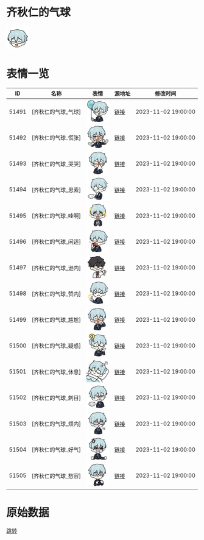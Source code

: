 # 齐秋仁的气球

<img src="./cover.png" height="60" alt="cover" />

# 表情一览

|ID|名称|表情|源地址|修改时间|
|----|----|----|----|----|
|51491|[齐秋仁的气球_气球]|<img src="./pic/051491_%5B齐秋仁的气球_气球%5D.png" height="60" alt="气球"/>|[链接](https://i0.hdslb.com/bfs/garb/52a0c76c2f079eb6291fdeba3504371d47e787a9.png)|2023-11-02 19:00:00|
|51492|[齐秋仁的气球_慌张]|<img src="./pic/051492_%5B齐秋仁的气球_慌张%5D.png" height="60" alt="慌张"/>|[链接](https://i0.hdslb.com/bfs/garb/06d2b3b1bd877eb13fd2dbd41caf24cd8b2cc924.png)|2023-11-02 19:00:00|
|51493|[齐秋仁的气球_哭哭]|<img src="./pic/051493_%5B齐秋仁的气球_哭哭%5D.png" height="60" alt="哭哭"/>|[链接](https://i0.hdslb.com/bfs/garb/30aa81c551d0f46c9f99fb8cdf7bae5db6ad1ed2.png)|2023-11-02 19:00:00|
|51494|[齐秋仁的气球_思索]|<img src="./pic/051494_%5B齐秋仁的气球_思索%5D.png" height="60" alt="思索"/>|[链接](https://i0.hdslb.com/bfs/garb/d9e30ad37d9f3c72ee01ecbc2b96bb8ae4e57aec.png)|2023-11-02 19:00:00|
|51495|[齐秋仁的气球_哇啊]|<img src="./pic/051495_%5B齐秋仁的气球_哇啊%5D.png" height="60" alt="哇啊"/>|[链接](https://i0.hdslb.com/bfs/garb/94b1c505262d0da4f697b6c2c8eb85bdebd9b3d0.png)|2023-11-02 19:00:00|
|51496|[齐秋仁的气球_闲适]|<img src="./pic/051496_%5B齐秋仁的气球_闲适%5D.png" height="60" alt="闲适"/>|[链接](https://i0.hdslb.com/bfs/garb/b5c71aed6d75d7ed68fe4ec513c1a373160d25b4.png)|2023-11-02 19:00:00|
|51497|[齐秋仁的气球_逊内]|<img src="./pic/051497_%5B齐秋仁的气球_逊内%5D.png" height="60" alt="逊内"/>|[链接](https://i0.hdslb.com/bfs/garb/9f9b90eac1941b7f0967c1ec3892b90569b691b4.png)|2023-11-02 19:00:00|
|51498|[齐秋仁的气球_赞内]|<img src="./pic/051498_%5B齐秋仁的气球_赞内%5D.png" height="60" alt="赞内"/>|[链接](https://i0.hdslb.com/bfs/garb/5110a0ec49140f7bcf6c7b766e8bb4f92bd8189f.png)|2023-11-02 19:00:00|
|51499|[齐秋仁的气球_尴尬]|<img src="./pic/051499_%5B齐秋仁的气球_尴尬%5D.png" height="60" alt="尴尬"/>|[链接](https://i0.hdslb.com/bfs/garb/46006a7418d779f9fd563ae2ad20751c565b1b99.png)|2023-11-02 19:00:00|
|51500|[齐秋仁的气球_疑惑]|<img src="./pic/051500_%5B齐秋仁的气球_疑惑%5D.png" height="60" alt="疑惑"/>|[链接](https://i0.hdslb.com/bfs/garb/ebd3abdfd84247b8740d00b9d80930570479bc97.png)|2023-11-02 19:00:00|
|51501|[齐秋仁的气球_休息]|<img src="./pic/051501_%5B齐秋仁的气球_休息%5D.png" height="60" alt="休息"/>|[链接](https://i0.hdslb.com/bfs/garb/f722dfbfa9f15a0c32451bcb736f4ef5230214fa.png)|2023-11-02 19:00:00|
|51502|[齐秋仁的气球_刺目]|<img src="./pic/051502_%5B齐秋仁的气球_刺目%5D.png" height="60" alt="刺目"/>|[链接](https://i0.hdslb.com/bfs/garb/c559cebddf326227aaa1eeb62087ad4b228e2c3f.png)|2023-11-02 19:00:00|
|51503|[齐秋仁的气球_烦内]|<img src="./pic/051503_%5B齐秋仁的气球_烦内%5D.png" height="60" alt="烦内"/>|[链接](https://i0.hdslb.com/bfs/garb/95befe7e994f4e7c5c39f570d6b92c87a44da96d.png)|2023-11-02 19:00:00|
|51504|[齐秋仁的气球_好气]|<img src="./pic/051504_%5B齐秋仁的气球_好气%5D.png" height="60" alt="好气"/>|[链接](https://i0.hdslb.com/bfs/garb/4099406aa5e30cb2155f3a79d41403eee0276099.png)|2023-11-02 19:00:00|
|51505|[齐秋仁的气球_愁容]|<img src="./pic/051505_%5B齐秋仁的气球_愁容%5D.png" height="60" alt="愁容"/>|[链接](https://i0.hdslb.com/bfs/garb/b77a6512d212b645e31a7e585af836b35d582d36.png)|2023-11-02 19:00:00|

# 原始数据

[跳转](./raw.json)

